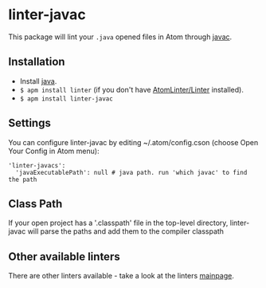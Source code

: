 # linter-javac

This package will lint your `.java` opened files in Atom through [javac](http://docs.oracle.com/javase/7/docs/technotes/tools/windows/javac.html).

## Installation

* Install [java](http://www.java.com/).
* `$ apm install linter` (if you don't have [AtomLinter/Linter](https://github.com/AtomLinter/Linter) installed).
* `$ apm install linter-javac`

## Settings
You can configure linter-javac by editing ~/.atom/config.cson (choose Open Your Config in Atom menu):

    'linter-javacs':
      'javaExecutablePath': null # java path. run 'which javac' to find the path
      
## Class Path
If your open project has a '.classpath' file in the top-level directory, linter-javac will parse the paths and add them to the compiler classpath
    

## Other available linters
There are other linters available - take a look at the linters [mainpage](https://github.com/AtomLinter/Linter).
